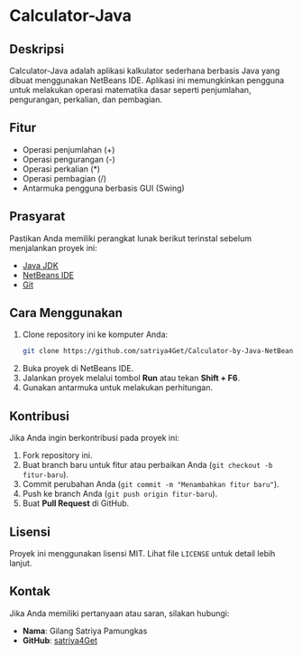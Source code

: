 # Calculator-Java

## Deskripsi
Calculator-Java adalah aplikasi kalkulator sederhana berbasis Java yang dibuat menggunakan NetBeans IDE. Aplikasi ini memungkinkan pengguna untuk melakukan operasi matematika dasar seperti penjumlahan, pengurangan, perkalian, dan pembagian.

## Fitur
- Operasi penjumlahan (+)
- Operasi pengurangan (-)
- Operasi perkalian (*)
- Operasi pembagian (/)
- Antarmuka pengguna berbasis GUI (Swing)

## Prasyarat
Pastikan Anda memiliki perangkat lunak berikut terinstal sebelum menjalankan proyek ini:
- [Java JDK](https://www.oracle.com/java/technologies/javase-downloads.html)
- [NetBeans IDE](https://netbeans.apache.org/download/index.html)
- [Git](https://git-scm.com/)

## Cara Menggunakan
1. Clone repository ini ke komputer Anda:
   ```sh
   git clone https://github.com/satriya4Get/Calculator-by-Java-NetBeands.git
   ```
2. Buka proyek di NetBeans IDE.
3. Jalankan proyek melalui tombol **Run** atau tekan **Shift + F6**.
4. Gunakan antarmuka untuk melakukan perhitungan.

## Kontribusi
Jika Anda ingin berkontribusi pada proyek ini:
1. Fork repository ini.
2. Buat branch baru untuk fitur atau perbaikan Anda (`git checkout -b fitur-baru`).
3. Commit perubahan Anda (`git commit -m "Menambahkan fitur baru"`).
4. Push ke branch Anda (`git push origin fitur-baru`).
5. Buat **Pull Request** di GitHub.

## Lisensi
Proyek ini menggunakan lisensi MIT. Lihat file `LICENSE` untuk detail lebih lanjut.

## Kontak
Jika Anda memiliki pertanyaan atau saran, silakan hubungi:
- **Nama**: Gilang Satriya Pamungkas
- **GitHub**: [satriya4Get](https://github.com/satriya4Get)

